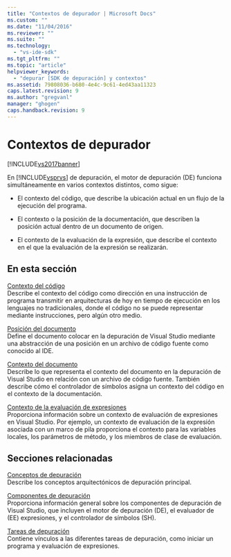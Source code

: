 ```yaml
---
title: "Contextos de depurador | Microsoft Docs"
ms.custom: ""
ms.date: "11/04/2016"
ms.reviewer: ""
ms.suite: ""
ms.technology: 
  - "vs-ide-sdk"
ms.tgt_pltfrm: ""
ms.topic: "article"
helpviewer_keywords: 
  - "depurar [SDK de depuración] y contextos"
ms.assetid: 79808036-b680-4e4c-9c61-4ed43aa11323
caps.latest.revision: 9
ms.author: "gregvanl"
manager: "ghogen"
caps.handback.revision: 9
---
```

# Contextos de depurador
[!INCLUDE[vs2017banner](../../code-quality/includes/vs2017banner.md)]

En [!INCLUDE[vsprvs](../../code-quality/includes/vsprvs_md.md)] de depuración, el motor de depuración \(DE\) funciona simultáneamente en varios contextos distintos, como sigue:  
  
-   El contexto del código, que describe la ubicación actual en un flujo de la ejecución del programa.  
  
-   El contexto o la posición de la documentación, que describen la posición actual dentro de un documento de origen.  
  
-   El contexto de la evaluación de la expresión, que describe el contexto en el que la evaluación de la expresión se realizarán.  
  
## En esta sección  
 [Contexto del código](../../extensibility/debugger/code-context.md)  
 Describe el contexto del código como dirección en una instrucción de programa transmitir en arquitecturas de hoy en tiempo de ejecución en los lenguajes no tradicionales, donde el código no se puede representar mediante instrucciones, pero algún otro medio.  
  
 [Posición del documento](../../extensibility/debugger/document-position.md)  
 Define el documento colocar en la depuración de Visual Studio mediante una abstracción de una posición en un archivo de código fuente como conocido al IDE.  
  
 [Contexto del documento](../../extensibility/debugger/document-context.md)  
 Describe lo que representa el contexto del documento en la depuración de Visual Studio en relación con un archivo de código fuente.  También describe cómo el controlador de símbolos asigna un contexto del código en el contexto de la documentación.  
  
 [Contexto de la evaluación de expresiones](../../extensibility/debugger/expression-evaluation-context.md)  
 Proporciona información sobre un contexto de evaluación de expresiones en Visual Studio.  Por ejemplo, un contexto de evaluación de la expresión asociada con un marco de pila proporciona el contexto para las variables locales, los parámetros de método, y los miembros de clase de evaluación.  
  
## Secciones relacionadas  
 [Conceptos de depuración](../../extensibility/debugger/debugger-concepts.md)  
 Describe los conceptos arquitectónicos de depuración principal.  
  
 [Componentes de depuración](../../extensibility/debugger/debugger-components.md)  
 Proporciona información general sobre los componentes de depuración de Visual Studio, que incluyen el motor de depuración \(DE\), el evaluador de \(EE\) expresiones, y el controlador de símbolos \(SH\).  
  
 [Tareas de depuración](../../extensibility/debugger/debugging-tasks.md)  
 Contiene vínculos a las diferentes tareas de depuración, como iniciar un programa y evaluación de expresiones.